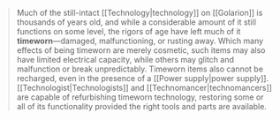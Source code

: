 > Much of the still-intact [[Technology|technology]] on [[Golarion]] is thousands of years old, and while a considerable amount of it still functions on some level, the rigors of age have left much of it **timeworn**—damaged, malfunctioning, or rusting away. Which many effects of being timeworn are merely cosmetic, such items may also have limited electrical capacity, while others may glitch and malfunction or break unpredictably. Timeworn items also cannot be recharged, even in the presence of a [[Power supply|power supply]].
> [[Technologist|Technologists]] and [[Technomancer|technomancers]] are capable of refurbishing timeworn technology, restoring some or all of its functionality provided the right tools and parts are available.








